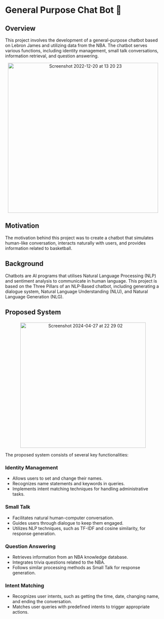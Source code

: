 # General Purpose Chat Bot 🤖

## Overview
This project involves the development of a general-purpose chatbot based on Lebron James and utilizing data from the NBA. The chatbot serves various functions, including identity management, small talk conversations, information retrieval, and question answering.

<p align="center" >
<img width="486" alt="Screenshot 2022-12-20 at 13 20 23" src="https://user-images.githubusercontent.com/4998533/208676787-4b150175-24ae-4677-866b-a120487b4661.png">
</p>

## Motivation
The motivation behind this project was to create a chatbot that simulates human-like conversation, interacts naturally with users, and provides information related to basketball.

## Background
Chatbots are AI programs that utilises Natural Language Processing (NLP) and sentiment analysis to communicate in human language. This project is based on the Three Pillars of an NLP-Based chatbot, including generating a dialogue system, Natural Language Understanding (NLU), and Natural Language Generation (NLG).

## Proposed System<p align="center" >
<p align="center" >
<img width="406" alt="Screenshot 2024-04-27 at 22 29 02" src="https://github.com/SahilRai22/AI_ChatBot/assets/4998533/fc8cd79c-47bd-44c9-9bed-ed36a0c83e78">
</p>

The proposed system consists of several key functionalities:

### Identity Management
- Allows users to set and change their names.
- Recognizes name statements and keywords in queries.
- Implements intent matching techniques for handling administrative tasks.

### Small Talk
- Facilitates natural human-computer conversation.
- Guides users through dialogue to keep them engaged.
- Utilizes NLP techniques, such as TF-IDF and cosine similarity, for response generation.

### Question Answering
- Retrieves information from an NBA knowledge database.
- Integrates trivia questions related to the NBA.
- Follows similar processing methods as Small Talk for response generation.

### Intent Matching
- Recognizes user intents, such as getting the time, date, changing name, and ending the conversation.
- Matches user queries with predefined intents to trigger appropriate actions.

